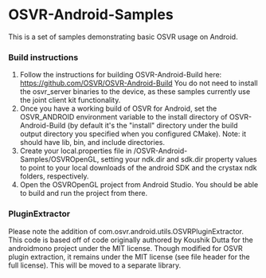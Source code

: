 # OSVR-Android-Samples
This is a set of samples demonstrating basic OSVR usage on Android.

### Build instructions
 1. Follow the instructions for building OSVR-Android-Build here: https://github.com/OSVR/OSVR-Android-Build You do not need to install the osvr_server binaries to the device, as these samples currently use the joint client kit functionality.
 2. Once you have a working build of OSVR for Android, set the OSVR_ANDROID environment variable to the install directory of OSVR-Android-Build (by default it's the "install" directory under the build output directory you specified when you configured CMake). Note: it should have lib, bin, and include directories.
 3. Create your local.properties file in /OSVR-Android-Samples/OSVROpenGL, setting your ndk.dir and sdk.dir property values to point to your local downloads of the android SDK and the crystax ndk folders, respectively.
 4. Open the OSVROpenGL project from Android Studio. You should be able to build and run the project from there.

 ### PluginExtractor
Please note the addition of com.osvr.android.utils.OSVRPluginExtractor. This code is based off of code originally authored by Koushik Dutta for the androidmono project under the MIT license. Though modified for OSVR plugin extraction, it remains under the MIT license (see file header for the full license). This will be moved to a separate library.
